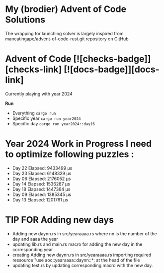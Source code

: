 # My (brodier) Advent of Code Solutions

The wrapping for launching solver is largely inspired 
from maneatingape/advent-of-code-rust.git repository on GitHub

# Advent of Code [![checks-badge]][checks-link] [![docs-badge]][docs-link]

Currently playing with year 2024 

**Run**
* Everything `cargo run`
* Specific year `cargo run year2024`
* Specific day `cargo run year2024::day16`


# Year 2024 Work in Progress I need to optimize following puzzles : 

* Day 22 Elapsed: 9433499 μs
* Day 23 Elapsed: 6148329 μs
* Day 06 Elapsed: 2176052 μs
* Day 14 Elapsed: 1536287 μs
* Day 18 Elapsed: 1447364 μs
* Day 09 Elapsed: 1385345 μs
* Day 13 Elapsed: 1201761 μs


# TIP FOR Adding new days 

* Adding new daynn.rs in src/yearaaaa.rs where nn is the number of the day and aaaa the year
* updating lib.rs and main.rs macro for adding the new day in the corresponding year
* creating Adding new daynn.rs in src/yearaaaa.rs importing required ressource "use aoc::yearaaaa::daynn::*; at the head of the file
* updating test.rs by updating corresponding macro with the new day.
